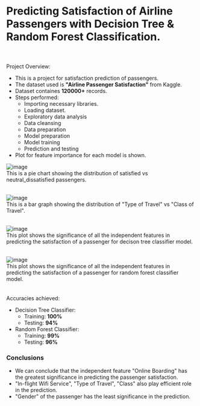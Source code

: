 <h1>Predicting Satisfaction of Airline Passengers with Decision Tree & Random Forest Classification.</h1>
<br><br>
Project Overview:<br>
<ul>
  <li>This is a project for satisfaction prediction of passengers.</li>
  <li>The dataset used is <b>"Airline Passenger Satisfaction"</b> from Kaggle.</li>
  <li>Dataset containes <b>120000+</b> records.</li>
  <li>Steps performed:
    <ul>
      <li>Importing necessary libraries.</li>
      <li>Loading dataset.</li>
      <li>Exploratory data analysis</li>
      <li>Data cleansing</li>
      <li>Data preparation</li>
      <li>Model preparation</li>
      <li>Model training</li>
      <li>Prediction and testing</li>
    </ul></li>
  <li>Plot for feature importance for each model is shown.</li>
</ul>

![image](https://user-images.githubusercontent.com/72664379/183853302-652caa80-f3e7-4e9a-afc0-1973a80e607b.png) <br>
This is a pie chart showing the distribution of satisfied vs neutral_dissatisfied passengers. <br><br>



![image](https://user-images.githubusercontent.com/72664379/183853403-8af2828a-d877-40f4-a8e5-b52f12f4e89e.png) <br>
This is a bar graph showing the distribution of "Type of Travel" vs "Class of Travel". <br><br>



![image](https://user-images.githubusercontent.com/72664379/183853510-b044a1f5-149e-49f9-a0e6-01d544165227.png) <br>
This plot shows the significance of all the independent features in predicting the satisfaction of a passenger for decison tree classifier model. <br><br>



![image](https://user-images.githubusercontent.com/72664379/183853563-18cb411f-2589-489b-9a64-a963f45937fe.png) <br>
This plot shows the significance of all the independent features in predicting the satisfaction of a passenger for random forest classifier model. <br><br>
<br>
Accuracies achieved:
<ul>
  <li>Decision Tree Classifier:
    <ul>
      <li>Training: <b>100%</b></li>
      <li>Testing: <b>94%</b></li>
    </ul>
  </li>
  <li>Random Forest Classifier:
    <ul>
      <li>Training: <b>99%</b></li>
      <li>Testing: <b>96%</b></li>
    </ul> 
  </li>
</ul>

<h3>Conclusions</h3>
<ul>
<li>We can conclude that the independent feature "Online Boarding" has the greatest significance in predicting the passenger satisfaction.</li>
<li>"In-flight Wifi Service", "Type of Travel", "Class" also play efficient role in the prediction.</li>
<li>"Gender" of the passenger has the least significance in the prediction.</li>
</ul>
